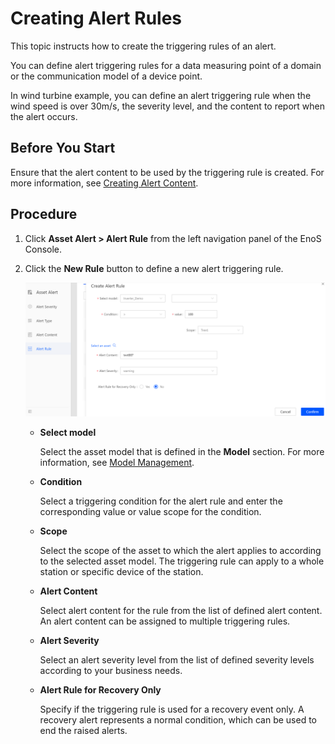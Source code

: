 # Creating Alert Rules

This topic instructs how to create the triggering rules of an alert.

You can define alert triggering rules for a data measuring point of a domain or the communication model of a device point.

In wind turbine example, you can define an alert triggering rule when the wind speed is over 30m/s, the severity level, and the content to report when the alert occurs.

## Before You Start

Ensure that the alert content to be used by the triggering rule is created. For more information, see [Creating Alert Content](create_alert_content).

## Procedure

1. Click **Asset Alert > Alert Rule** from the left navigation panel of the EnoS Console.

2. Click the **New Rule** button to define a new alert triggering rule.

   ![creat rule](media/create_alert_rule.png)

   - **Select model**

     Select the asset model that is defined in the **Model** section. For more information, see [Model Management](https://docs.envisioniot.com/docs/device-connection/en/latest/deviceconnection_overview.html#model-management).

   - **Condition**

     Select a triggering condition for the alert rule and enter the corresponding value or value scope for the condition. 

   - **Scope**

     Select the scope of the asset to which the alert applies to according to the selected asset model. The triggering rule can apply to a whole station or specific device of the station.

   - **Alert Content**

     Select alert content for the rule from the list of defined alert content. An alert content can be assigned to multiple triggering rules.

   - **Alert Severity**

      Select an alert severity level from the list of defined severity levels according to your business needs.

   - **Alert Rule for Recovery Only**

     Specify if the triggering rule is used for a recovery event only. A recovery alert represents a normal condition, which can be used to end the raised alerts.

